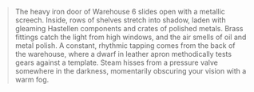 >The heavy iron door of Warehouse 6 slides open with a metallic screech. Inside, rows of shelves stretch into shadow, laden with gleaming Hastellen components and crates of polished metals. Brass fittings catch the light from high windows, and the air smells of oil and metal polish. A constant, rhythmic tapping comes from the back of the warehouse, where a dwarf in leather apron methodically tests gears against a template. Steam hisses from a pressure valve somewhere in the darkness, momentarily obscuring your vision with a warm fog.